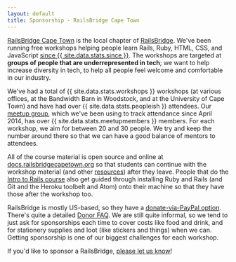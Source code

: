 ```yaml
---
layout: default
title: Sponsorship - RailsBridge Cape Town
---
```


[RailsBridge Cape Town](http://railsbridgecapetown.org/) is the local chapter of [RailsBridge](http://railsbridge.org/). We've been running free workshops helping people learn Rails, Ruby, HTML, CSS, and JavaScript [since {{ site.data.stats.since }}](https://railsbridgecapetown.org/#past-events). The workshops are targeted at **groups of people that are underrepresented in tech**; we want to help increase diversity in tech, to help all people feel welcome and comfortable in our industry.

We've had a total of {{ site.data.stats.workshops }} workshops (at various offices, at the Bandwidth Barn in Woodstock, and at the University of Cape Town) and have had over {{ site.data.stats.peopleish }} attendees. Our [meetup group](http://www.meetup.com/RailsBridge-Cape-Town/members/), which we've been using to track attendance since April 2014, has over {{ site.data.stats.meetupmembers }} members. For each workshop, we aim for between 20 and 30 people. We try and keep the number around there so that we can have a good balance of mentors to attendees. 

All of the course material is open source and online at [docs.railsbridgecapetown.org](https://docs.railsbridgecapetown.org/docs/) so that students can continue with the workshop material (and other [resources](https://railsbridgecapetown.org/resources.html)) after they leave. People that do the [Intro to Rails course](https://docs.railsbridgecapetown.org/intro-to-rails/) also get guided through installing Ruby and Rails (and Git and the Heroku toolbelt and Atom) onto their machine so that they have those after the workshop too.

RailsBridge is mostly US-based, so they have a [donate-via-PayPal option](http://railsbridge.org/help/donate). There's quite a detailed [Donor FAQ](http://railsbridge.org/help/donor-faq). We are still quite informal, so we tend to just ask for sponsorships each time to cover costs like food and drink, and for stationery supplies and loot (like stickers and things) when we can.  Getting sponsorship is one of our biggest challenges for each workshop.

If you'd like to sponsor a RailsBridge, [please let us know](mailto:hello@railsbridgecapetown.org?subject=Sponsorship)!
